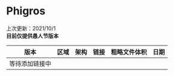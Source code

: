 # Phigros
上次更新：2021/10/1  
**目前仅提供愚人节版本**

|  版本   | 区域  | 架构  | 链接  | 粗略文件体积  | 日期  |  
|  ----  | ----  | ----  | ----  | ----  | ----  |  
|等待添加链接中|

